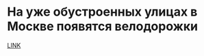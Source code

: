 # На уже обустроенных улицах в Москве появятся велодорожки



[LINK](https://varlamov.ru/2179242.html)